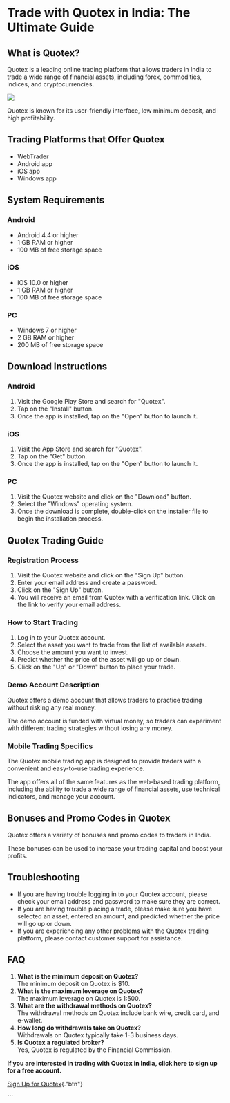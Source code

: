# Trade with Quotex in India: The Ultimate Guide

## What is Quotex?

Quotex is a leading online trading platform that allows traders in India
to trade a wide range of financial assets, including forex, commodities,
indices, and cryptocurrencies.

[![](https://static.quotex.io/files/10_en/300_250.jpg)](https://traff.sbs/brokerqxlid)

Quotex is known for its user-friendly interface, low minimum deposit,
and high profitability.

## Trading Platforms that Offer Quotex

-   WebTrader
-   Android app
-   iOS app
-   Windows app

## System Requirements

### Android

-   Android 4.4 or higher
-   1 GB RAM or higher
-   100 MB of free storage space

### iOS

-   iOS 10.0 or higher
-   1 GB RAM or higher
-   100 MB of free storage space

### PC

-   Windows 7 or higher
-   2 GB RAM or higher
-   200 MB of free storage space

## Download Instructions

### Android

1.  Visit the Google Play Store and search for "Quotex".
2.  Tap on the "Install" button.
3.  Once the app is installed, tap on the "Open" button to launch
    it.

### iOS

1.  Visit the App Store and search for "Quotex".
2.  Tap on the "Get" button.
3.  Once the app is installed, tap on the "Open" button to launch
    it.

### PC

1.  Visit the Quotex website and click on the "Download" button.
2.  Select the "Windows" operating system.
3.  Once the download is complete, double-click on the installer file to
    begin the installation process.

## Quotex Trading Guide

### Registration Process

1.  Visit the Quotex website and click on the "Sign Up" button.
2.  Enter your email address and create a password.
3.  Click on the "Sign Up" button.
4.  You will receive an email from Quotex with a verification link.
    Click on the link to verify your email address.

### How to Start Trading

1.  Log in to your Quotex account.
2.  Select the asset you want to trade from the list of available
    assets.
3.  Choose the amount you want to invest.
4.  Predict whether the price of the asset will go up or down.
5.  Click on the "Up" or "Down" button to place your trade.

### Demo Account Description

Quotex offers a demo account that allows traders to practice trading
without risking any real money.

The demo account is funded with virtual money, so traders can experiment
with different trading strategies without losing any money.

### Mobile Trading Specifics

The Quotex mobile trading app is designed to provide traders with a
convenient and easy-to-use trading experience.

The app offers all of the same features as the web-based trading
platform, including the ability to trade a wide range of financial
assets, use technical indicators, and manage your account.

## Bonuses and Promo Codes in Quotex

Quotex offers a variety of bonuses and promo codes to traders in India.

These bonuses can be used to increase your trading capital and boost
your profits.

## Troubleshooting

-   If you are having trouble logging in to your Quotex account, please
    check your email address and password to make sure they are correct.
-   If you are having trouble placing a trade, please make sure you have
    selected an asset, entered an amount, and predicted whether the
    price will go up or down.
-   If you are experiencing any other problems with the Quotex trading
    platform, please contact customer support for assistance.

## FAQ

1.  **What is the minimum deposit on Quotex?**\
    The minimum deposit on Quotex is \$10.
2.  **What is the maximum leverage on Quotex?**\
    The maximum leverage on Quotex is 1:500.
3.  **What are the withdrawal methods on Quotex?**\
    The withdrawal methods on Quotex include bank wire, credit card, and
    e-wallet.
4.  **How long do withdrawals take on Quotex?**\
    Withdrawals on Quotex typically take 1-3 business days.
5.  **Is Quotex a regulated broker?**\
    Yes, Quotex is regulated by the Financial Commission.

**If you are interested in trading with Quotex in India, click here to
sign up for a free account.**

[Sign Up for
Quotex](\%22https://traff.sbs/quotexonelink\%22){."btn"}

\`\`\`

